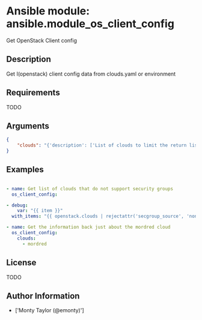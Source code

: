 # Ansible module: ansible.module_os_client_config


Get OpenStack Client config

## Description

Get I(openstack) client config data from clouds.yaml or environment

## Requirements

TODO

## Arguments

``` json
{
    "clouds": "{'description': ['List of clouds to limit the return list to. No value means return information on all configured clouds'], 'required': False, 'default': []}",
}
```

## Examples


``` yaml

- name: Get list of clouds that do not support security groups
  os_client_config:

- debug:
    var: "{{ item }}"
  with_items: "{{ openstack.clouds | rejectattr('secgroup_source', 'none') | list }}"

- name: Get the information back just about the mordred cloud
  os_client_config:
    clouds:
      - mordred

```

## License

TODO

## Author Information
  - ['Monty Taylor (@emonty)']
